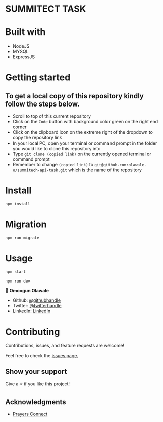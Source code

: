 # SUMMITECT TASK

# Built with
- NodeJS
- MYSQL
- ExpressJS

# Getting started
## To get a local copy of this repository kindly follow the steps below.
- Scroll to top of this current repository
- Click on the `Code` button with background color green on the right end corner
- Click on the clipboard icon on the extreme right of the dropdown to copy the repository link
- In your local PC, open your terminal or command prompt in the folder you would like to clone this repository into
- Type `git clone (copied link)` on the currently opened terminal or command prompt
- Remember to change `(copied link)` to `git@github.com:olawale-o/summitech-api-task.git` which is the name of the repository

# Install
```bash
npm install
```

# Migration

```bash
npm run migrate
```

# Usage
```bash
npm start
```

```bash
npm run dev
```


👤 **Omoogun Olawale**

* Github: [@githubhandle](https://github.com/olawale-o)
* Twitter: [@twitterhandle](https://twitter.com/ibreaktherules)
* LinkedIn: [LinkedIn](https://www.linkedin.com/in/olawaleomoogun/)

# Contributing
Contributions, issues, and feature requests are welcome!

Feel free to check the [issues page.](https://github.com/olawale-o/summitech-api-task/issues)
## Show your support

Give a ⭐️ if you like this project!

## Acknowledgments

- [Prayers Connect](http://www.summitech.io/)
